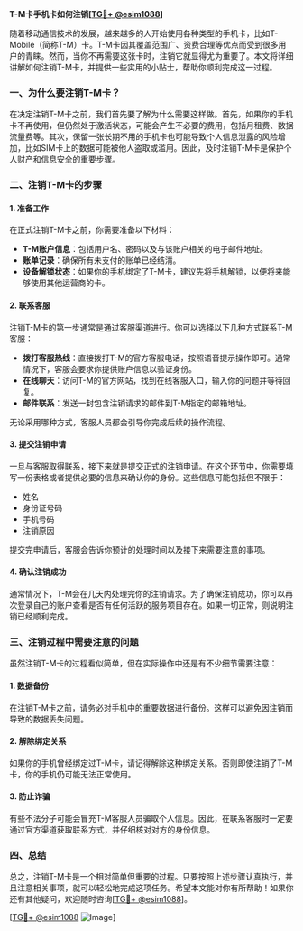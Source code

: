 **T-M卡手机卡如何注销[[TG💪+ @esim1088](https://t.me/s/esim1088)]**

随着移动通信技术的发展，越来越多的人开始使用各种类型的手机卡，比如T-Mobile（简称T-M）卡。T-M卡因其覆盖范围广、资费合理等优点而受到很多用户的青睐。然而，当你不再需要这张卡时，注销它就显得尤为重要了。本文将详细讲解如何注销T-M卡，并提供一些实用的小贴士，帮助你顺利完成这一过程。

### 一、为什么要注销T-M卡？

在决定注销T-M卡之前，我们首先要了解为什么需要这样做。首先，如果你的手机卡不再使用，但仍然处于激活状态，可能会产生不必要的费用，包括月租费、数据流量费等。其次，保留一张长期不用的手机卡也可能导致个人信息泄露的风险增加，比如SIM卡上的数据可能被他人盗取或滥用。因此，及时注销T-M卡是保护个人财产和信息安全的重要步骤。

### 二、注销T-M卡的步骤

#### 1. 准备工作

在正式注销T-M卡之前，你需要准备以下材料：

- **T-M账户信息**：包括用户名、密码以及与该账户相关的电子邮件地址。
- **账单记录**：确保所有未支付的账单已经结清。
- **设备解锁状态**：如果你的手机绑定了T-M卡，建议先将手机解锁，以便将来能够使用其他运营商的卡。

#### 2. 联系客服

注销T-M卡的第一步通常是通过客服渠道进行。你可以选择以下几种方式联系T-M客服：

- **拨打客服热线**：直接拨打T-M的官方客服电话，按照语音提示操作即可。通常情况下，客服会要求你提供账户信息以验证身份。
- **在线聊天**：访问T-M的官方网站，找到在线客服入口，输入你的问题并等待回复。
- **邮件联系**：发送一封包含注销请求的邮件到T-M指定的邮箱地址。

无论采用哪种方式，客服人员都会引导你完成后续的操作流程。

#### 3. 提交注销申请

一旦与客服取得联系，接下来就是提交正式的注销申请。在这个环节中，你需要填写一份表格或者提供必要的信息来确认你的身份。这些信息可能包括但不限于：

- 姓名
- 身份证号码
- 手机号码
- 注销原因

提交完申请后，客服会告诉你预计的处理时间以及接下来需要注意的事项。

#### 4. 确认注销成功

通常情况下，T-M会在几天内处理完你的注销请求。为了确保注销成功，你可以再次登录自己的账户查看是否有任何活跃的服务项目存在。如果一切正常，则说明注销已经顺利完成。

### 三、注销过程中需要注意的问题

虽然注销T-M卡的过程看似简单，但在实际操作中还是有不少细节需要注意：

#### 1. 数据备份

在注销T-M卡之前，请务必对手机中的重要数据进行备份。这样可以避免因注销而导致的数据丢失问题。

#### 2. 解除绑定关系

如果你的手机曾经绑定过T-M卡，请记得解除这种绑定关系。否则即使注销了T-M卡，你的手机仍可能无法正常使用。

#### 3. 防止诈骗

有些不法分子可能会冒充T-M客服人员骗取个人信息。因此，在联系客服时一定要通过官方渠道获取联系方式，并仔细核对对方的身份信息。

### 四、总结

总之，注销T-M卡是一个相对简单但重要的过程。只要按照上述步骤认真执行，并且注意相关事项，就可以轻松地完成这项任务。希望本文能对你有所帮助！如果你还有其他疑问，欢迎随时咨询[[TG💪+ @esim1088](https://t.me/s/esim1088)]。

[[TG💪+ @esim1088](https://t.me/s/esim1088) ![Image](https://i.postimg.cc/4NQfJmqS/Snipaste-2025-05-13-00-14-12.png)]